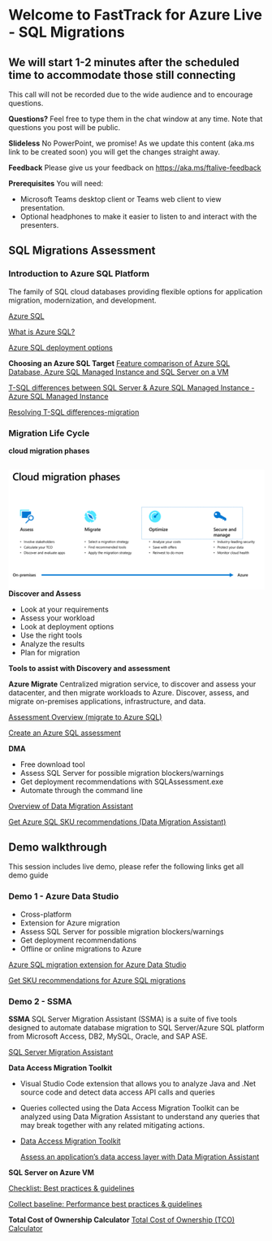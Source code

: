 # Welcome to FastTrack for Azure Live - SQL Migrations

## We will start 1-2 minutes after the scheduled time to accommodate those still connecting

This call will not be recorded due to the wide audience and to encourage questions.

**Questions?** Feel free to type them in the chat window at any time. Note that questions you post will be public.

**Slideless** No PowerPoint, we promise! As we update this content (aka.ms link to be created soon) you will get the changes straight away.

**Feedback** Please give us your feedback on https://aka.ms/ftalive-feedback

**Prerequisites**
You will need:

- Microsoft Teams desktop client or Teams web client to view presentation.
- Optional headphones to make it easier to listen to and interact with the presenters.

## SQL Migrations Assessment

### **Introduction to Azure SQL Platform**

The family of SQL cloud databases providing flexible options for application migration, modernization, and development.

[Azure SQL](https://azure.microsoft.com/products/azure-sql/#product-overview)

[What is Azure SQL?](https://docs.microsoft.com/azure/azure-sql/azure-sql-iaas-vs-paas-what-is-overview?view=azuresql)

[Azure SQL deployment options](https://docs.microsoft.com/learn/modules/azure-sql-intro/3-deployment-options)

**Choosing an Azure SQL Target**
[Feature comparison of Azure SQL Database, Azure SQL Managed Instance and SQL Server on a VM](https://techcommunity.microsoft.com/t5/fasttrack-for-azure/feature-comparison-of-azure-sql-database-azure-sql-managed/ba-p/3154789)

[T-SQL differences between SQL Server & Azure SQL Managed Instance - Azure SQL Managed Instance](https://docs.microsoft.com/azure/azure-sql/managed-instance/transact-sql-tsql-differences-sql-server?view=azuresql)

[Resolving T-SQL differences-migration](https://docs.microsoft.com/azure/azure-sql/database/transact-sql-tsql-differences-sql-server?view=azuresql)

### Migration Life Cycle

**cloud migration phases**

## <img src="./images/sqlmigrationphases.png" alt="sql migration phases" style="float: left; margin-right:10px;" />

**Discover and Assess**

- Look at your requirements
- Assess your workload
- Look at deployment options
- Use the right tools
- Analyze the results
- Plan for migration

**Tools to assist with Discovery and assessment**

**Azure Migrate**
Centralized migration service, to discover and assess your datacenter, and then migrate workloads to Azure.
Discover, assess, and migrate on-premises applications, infrastructure, and data.

[Assessment Overview (migrate to Azure SQL)](https://docs.microsoft.com/azure/migrate/concepts-azure-sql-assessment-calculation)

[Create an Azure SQL assessment](https://docs.microsoft.com/azure/migrate/how-to-create-azure-sql-assessment)

**DMA**

- Free download tool
- Assess SQL Server for possible migration blockers/warnings
- Get deployment recommendations with SQLAssessment.exe
- Automate through the command line

[Overview of Data Migration Assistant](https://docs.microsoft.com/sql/dma/dma-overview?view=sql-server-ver15)

[Get Azure SQL SKU recommendations (Data Migration Assistant)](https://docs.microsoft.com/sql/dma/dma-sku-recommend-sql-db?view=sql-server-ver15)

## Demo walkthrough

This session includes live demo, please refer the following links get all demo guide

### Demo 1 - Azure Data Studio

- Cross-platform
- Extension for Azure migration
- Assess SQL Server for possible migration blockers/warnings
- Get deployment recommendations
- Offline or online migrations to Azure

[Azure SQL migration extension for Azure Data Studio](https://docs.microsoft.com/sql/azure-data-studio/extensions/azure-sql-migration-extension?view=sql-server-ver15)

[Get SKU recommendations for Azure SQL migrations](https://techcommunity.microsoft.com/t5/azure-sql-blog/get-azure-recommendation-in-azure-sql-migration-extension/ba-p/3201479)

### Demo 2 - SSMA

**SSMA**
SQL Server Migration Assistant (SSMA) is a suite of five tools designed to automate database migration to SQL Server/Azure SQL platform from Microsoft Access, DB2, MySQL, Oracle, and SAP ASE.

[SQL Server Migration Assistant](https://docs.microsoft.com/sql/ssma/sql-server-migration-assistant?view=sql-server-2017)

**Data Access Migration Toolkit**

- Visual Studio Code extension that allows you to analyze Java and .Net source code and detect data access API calls and queries
- Queries collected using the Data Access Migration Toolkit can be analyzed using Data Migration Assistant to understand any queries that may break together with any related mitigating actions.
- [Data Access Migration Toolkit](https://marketplace.visualstudio.com/items?itemName=ms-databasemigration.data-access-migration-toolkit)

  [Assess an application’s data access layer with Data Migration Assistant](https://docs.microsoft.com/sql/dma/dma-assess-app-data-layer?view=sql-server-ver15)

**SQL Server on Azure VM**

[Checklist: Best practices & guidelines](https://docs.microsoft.com/azure/azure-sql/virtual-machines/windows/performance-guidelines-best-practices-checklist?view=azuresql)

[Collect baseline: Performance best practices & guidelines](https://docs.microsoft.com/azure/azure-sql/virtual-machines/windows/performance-guidelines-best-practices-collect-baseline?view=azuresql)

**Total Cost of Ownership Calculator**
[Total Cost of Ownership (TCO) Calculator](https://azure.microsoft.com/pricing/tco/calculator/)
